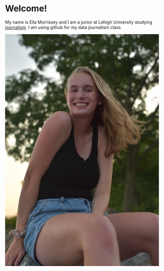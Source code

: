 #  Welcome!
My name is Ella Morrissey and I am a junior at Lehigh University studying [journalism](https://journalism.cas.lehigh.edu/). I am using github for my data journalism class.

![profile pic](https://github.com/ellamorrissey/ellamorrissey.github.io/blob/main/IMG_0031.JPG?raw=true)
